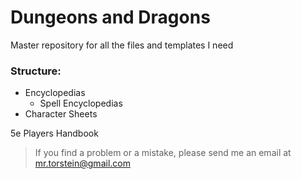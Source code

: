 # Dungeons and Dragons
Master repository for all the files and templates I need

### Structure:
  - Encyclopedias
    - Spell Encyclopedias
  - Character Sheets

5e Players Handbook


> If you find a problem or a mistake, please send me an email at mr.torstein@gmail.com
